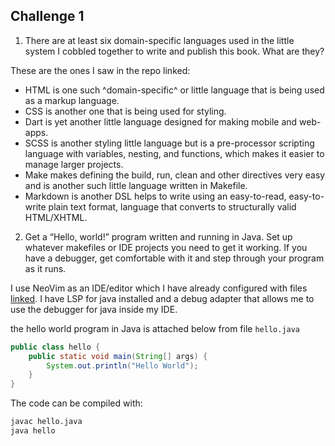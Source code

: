 ## Challenge 1

1. There are at least six domain-specific languages used in the little system I
   cobbled together to write and publish this book. What are they?

These are the ones I saw in the repo linked:
- HTML is one such ^domain-specific^ or little language that is being used as a
  markup language.
- CSS is another one that is being used for styling.
- Dart is yet another little language designed for making mobile and web-apps.
- SCSS is another styling little language but is a pre-processor scripting
  language with variables, nesting, and functions, which makes it easier to
  manage larger projects. 
- Make makes defining the build, run, clean and other directives very easy and
  is another such little language written in Makefile.
- Markdown is another DSL helps to write using an easy-to-read, easy-to-write
  plain text format, language that converts to structurally valid HTML/XHTML.

2. Get a “Hello, world!” program written and running in Java. Set up whatever
   makefiles or IDE projects you need to get it working. If you have a
   debugger, get comfortable with it and step through your program as it runs.

I use NeoVim as an IDE/editor which I have already configured with files
[linked](https://github.com/smabbasht/nvim). I have LSP for java installed
and a debug adapter that allows me to use the debugger for java inside my IDE.

the hello world program in Java is attached below from file `hello.java`
```java
public class hello {
    public static void main(String[] args) {
        System.out.println("Hello World");
    }
}
```

The code can be compiled with:
```sh 
javac hello.java
java hello
```

